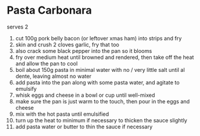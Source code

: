 # Pasta Carbonara

serves 2

1. cut 100g pork belly bacon (or leftover xmas ham) into strips and fry
2. skin and crush 2 cloves garlic, fry that too
3. also crack some black pepper into the pan so it blooms
4. fry over medium heat until browned and rendered, then take off the heat and allow the pan to cool
5. boil about 150g pasta in minimal water with no / very little salt until al dente, leaving almost no water
6. add pasta into the pan along with some pasta water, and agitate to emulsify
7. whisk eggs and cheese in a bowl or cup until well-mixed
8. make sure the pan is just warm to the touch, then pour in the eggs and cheese
9. mix with the hot pasta until emulsified
10. turn up the heat to minimum if necessary to thicken the sauce slightly
11. add pasta water or butter to thin the sauce if necessary

